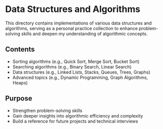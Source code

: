 # **Data Structures and Algorithms**

This directory contains implementations of various data structures and algorithms, serving as a personal practice collection to enhance problem-solving skills and deepen my understanding of algorithmic concepts.

## **Contents**
- Sorting algorithms (e.g., Quick Sort, Merge Sort, Bucket Sort)  
- Searching algorithms (e.g., Binary Search, Linear Search)  
- Data structures (e.g., Linked Lists, Stacks, Queues, Trees, Graphs)  
- Advanced topics (e.g., Dynamic Programming, Graph Algorithms, Heaps)  

## **Purpose**
- Strengthen problem-solving skills  
- Gain deeper insights into algorithmic efficiency and complexity  
- Build a reference for future projects and technical interviews
